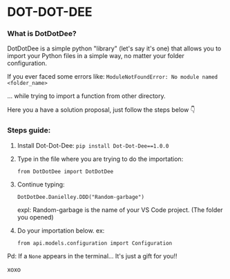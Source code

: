 # DOT-DOT-DEE

### What is DotDotDee?
 DotDotDee is a simple python "library" (let's say it's one) that allows you to import your Python files in a simple way, no matter your folder configuration.
 
 If you ever faced some errors like: 
 ```ModuleNotFoundError: No module named <folder_name>```
 
 ... while trying to import a function from other directory.
 
 
 Here you a have a solution proposal, just follow the steps below 👇


### Steps guide:
 1. Install Dot-Dot-Dee:  ```pip install Dot-Dot-Dee==1.0.0```
 


 2. Type in the file where you are trying to do the importation: 
 
        from DotDotDee import DotDotDee


 3. Continue typing: 
 
        DotDotDee.Danielley.DDD("Random-garbage")

    expl: Random-garbage is the name of your VS Code project. (The folder you opened)


 4. Do your importation below. ex: 
 
        from api.models.configuration import Configuration
        

 Pd: If a ```None``` appears in the terminal... It's just a gift for you!!
 
 
 xoxo
